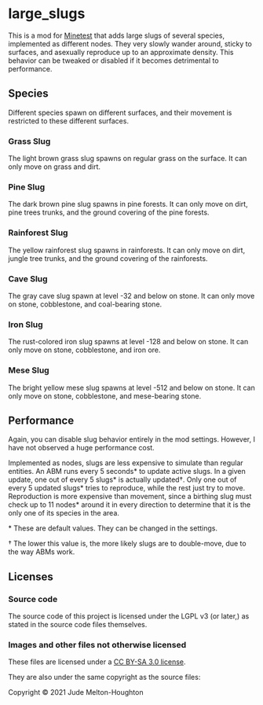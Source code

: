 # large_slugs

This is a mod for [Minetest][1] that adds large slugs of several species,
implemented as different nodes. They very slowly wander around, sticky to
surfaces, and asexually reproduce up to an approximate density. This behavior
can be tweaked or disabled if it becomes detrimental to performance.


## Species

Different species spawn on different surfaces, and their movement is restricted
to these different surfaces.

### Grass Slug

The light brown grass slug spawns on regular grass on the surface. It can only
move on grass and dirt.

### Pine Slug

The dark brown pine slug spawns in pine forests. It can only move on dirt, pine
trees trunks, and the ground covering of the pine forests.

### Rainforest Slug

The yellow rainforest slug spawns in rainforests. It can only move on dirt,
jungle tree trunks, and the ground covering of the rainforests.

### Cave Slug

The gray cave slug spawn at level -32 and below on stone. It can only move on
stone, cobblestone, and coal-bearing stone.

### Iron Slug

The rust-colored iron slug spawns at level -128 and below on stone. It can only
move on stone, cobblestone, and iron ore.

### Mese Slug

The bright yellow mese slug spawns at level -512 and below on stone. It can only
move on stone, cobblestone, and mese-bearing stone.


## Performance

Again, you can disable slug behavior entirely in the mod settings. However, I
have not observed a huge performance cost.

Implemented as nodes, slugs are less expensive to simulate than regular
entities. An ABM runs every 5 seconds\* to update active slugs. In a given
update, one out of every 5 slugs\* is actually updated†. Only one out of every
5 updated slugs\* tries to reproduce, while the rest just try to move.
Reproduction is more expensive than movement, since a birthing slug must check
up to 11 nodes\* around it in every direction to determine that it is the only
one of its species in the area.

\* These are default values. They can be changed in the settings.

† The lower this value is, the more likely slugs are to double-move, due to the
way ABMs work.


## Licenses

### Source code

The source code of this project is licensed under the LGPL v3 (or later,)
as stated in the source code files themselves.

### Images and other files not otherwise licensed

These files are licensed under a [CC BY-SA 3.0 license][2].

They are also under the same copyright as the source files:

Copyright © 2021 Jude Melton-Houghton


[1]: https://www.minetest.net/
[2]: https://creativecommons.org/licenses/by-sa/3.0/
